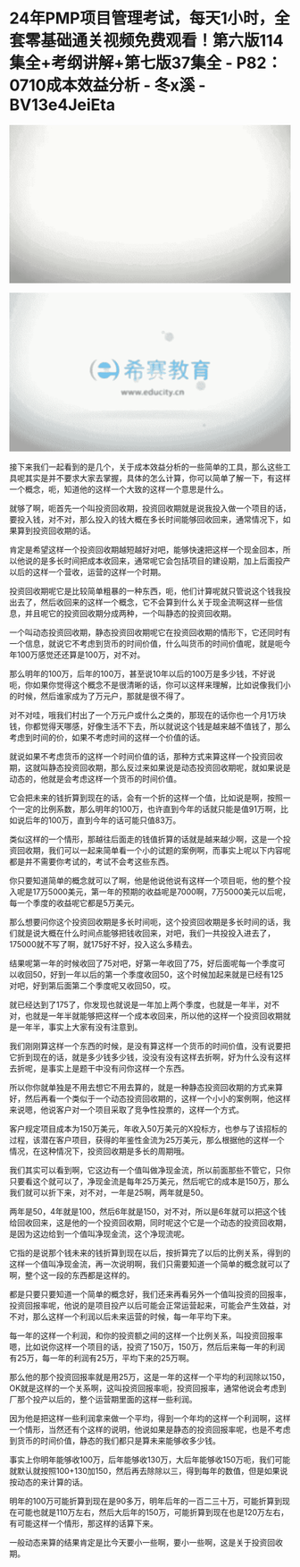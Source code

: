 # 24年PMP项目管理考试，每天1小时，全套零基础通关视频免费观看！第六版114集全+考纲讲解+第七版37集全 - P82：0710成本效益分析 - 冬x溪 - BV13e4JeiEta

![](img/c2b8a412370355692b506409f94e6b11_0.png)

![](img/c2b8a412370355692b506409f94e6b11_1.png)

接下来我们一起看到的是几个，关于成本效益分析的一些简单的工具，那么这些工具呢其实是并不要求大家去掌握，具体的怎么计算，你可以简单了解一下，有这样一个概念，呃，知道他的这样一个大致的这样一个意思是什么。

就够了啊，呃首先一个叫投资回收期，投资回收期就是说我投入做一个项目的话，要投入钱，对不对，那么投入的钱大概在多长时间能够回收回来，通常情况下，如果算到投资回收期的话。

肯定是希望这样一个投资回收期越短越好对吧，能够快速把这样一个现金回本，所以他说的是多长时间把成本收回来，通常呢它会包括项目的建设期，加上后面投产以后的这样一个营收，运营的这样一个时期。

投资回收期呢它是比较简单粗暴的一种东西，呃，他们计算呢就只管说这个钱我投出去了，然后收回来的这样一个概念，它不会算到什么关于现金流啊这样一些信息，并且呢它的投资回收期分成两种，一个叫静态的投资回收期。

一个叫动态投资回收期，静态投资回收期呢它在投资回收期的情形下，它还同时有一个信息，就说它不考虑到货币的时间价值，什么叫货币的时间价值呢，就是呃今年100万感觉还还算是100万，对不对。

那么明年的100万，后年的100万，甚至说10年以后的100万是多少钱，不好说呃，你如果你觉得这个概念不是很清晰的话，你可以这样来理解，比如说像我们小的时候，然后谁家成为了万元户，那就是很不得了。

对不对哇，哦我们村出了一个万元户或什么之类的，那现在的话你也一个月1万块钱，你都觉得天哪感，好像生活不下去，所以就说这个钱是越来越不值钱了，那么考虑到时间的价，如果不考虑时间的这样一个价值的话。

就说如果不考虑货币的这样一个时间价值的话，那种方式来算这样一个投资回收期，这就叫静态投资回收期，那么反过来如果说是动态投资回收期呢，就如果说是动态的，他就是会考虑这样一个货币的时间价值。

它会把未来的钱折算到现在的话，会有一个折的这样一个值，比如说是啊，按照一个一定的比例系数，那么明年的100万，也许直到今年的话就只能是值91万啊，比如说后年的100万，直到今年的话可能只值83万。

类似这样的一个情形，那越往后面走的钱值折算的话就是越来越少啊，这是一个投资回收期，我们可以一起来简单看一个小的试题的案例啊，而事实上呢以下内容呢都是并不需要你考试的，考试不会考这些东西。

你只要知道简单的概念就可以了啊，他是他说他说有这样一个项目呃，他的整个投入呢是17万5000美元，第一年的预期的收益呢是7000啊，7万5000美元以后呢，每一个季度的收益呢它都是5万美元。

那么想要问你这个投资回收期是多长时间呃，这个投资回收期是多长时间的话，我们就是说大概在什么时间点能够把钱收回来，对吧，我们一共投投入进去了，175000就不写了啊，就175好不好，投入这么多精去。

结果呢第一年的时候收回了75对吧，好第一年收回了75，好后面呢每一个季度可以收回50，好到一年以后的第一个季度收回50，这个时候加起来就是已经有125对吧，好到第后面第二个季度呢又收回50，哎。

就已经达到了175了，你发现也就说是一年加上两个季度，也就是一年半，对不对，也就是一年半就能够把这样一个成本收回来，所以他的这样一个投资回收期就是一年半，事实上大家有没有注意到。

我们刚刚算这样一个东西的时候，是没有算这样一个货币的时间价值，没有说要把它折到现在的话，就是多少钱多少钱，没没有没有这样去折啊，好为什么没有这样去折呢，是事实上是题干中没有问你这样一个东西。

所以你你就单独是不用去想它不用去算的，就是一种静态投资回收期的方式来算好，然后再看一个类似于一个动态投资回收期的，这样一个小小的案例啊，他这样来说嗯，他说客户对一个项目采取了竞争性投票的，这样一个方式。

客户规定项目成本为150万美元，年收入50万美元的X投标方，也参与了该招标的过程，该潜在客户项目，获得的年鉴性金流为25万美元，那么根据他的这样一个情况，在这种情况下，投资回收期是多长的周期哦。

我们其实可以看到啊，它这边有一个值叫做净现金流，所以前面那些不管它，只你只要看这个就可以了，净现金流是每年25万美元，然后呢它的成本是150万，那么我们就可以折下来，对不对，一年是25啊，两年就是50。

两年是50，4年就是100，然后6年就是150，对不对，所以是6年就可以把这个钱给回收回来，这是他的一个投资回收期，同时呢这个它是一个动态的投资回收期，是因为这边给到一个值叫净现金流，这个净现流呢。

它指的是说那个钱未来的钱折算到现在以后，按折算完了以后的比例关系，得到的这样一个值叫净现金流，再一次说明啊，我们只需要知道一个简单的概念就可以了啊，整个这一段的东西都是这样的。

都是只要只要知道一个简单的概念好，我们还来再看另外一个值叫投资的回报率，投资回报率呢，他说的是项目投产以后可能会正常运营起来，可能会产生效益，对不对，那么这样一个利润以后未来运营的时候，每一年平均下来。

每一年的这样一个利润，和你的投资额之间的这样一个比例关系，叫投资回报率嗯，比如说你这样一个项目的话，投资了150万，150万，然后后来每一年的利润有25万，每一年的利润有25万，平均下来的25万啊。

那么他的那个投资回报率就是用25万，这是一年的这样一个平均的利润除以150，OK就是这样的一个关系啊，这叫投资回报率呃，投资回报率，通常他说会考虑到厂那个投产以后的，整个运营期里面的这样一些利润。

因为他是把这样一些利润拿来做一个平均，得到一个年均的这样一个利润啊，这样一个情形，当然还有个这样的说明，他说如果是静态的投资回报率呢，也是不考虑到货币的时间价值，静态的我们都只是算未来能够收多少钱。

事实上你明年能够收100万，后年能够收130万，大后年能够收150万呃，我们可能就默认就按照100+130加150，然后再去除除以三，得到每年的数值，但是如果说按动态的来计算的话。

明年的100万可能折算到现在是90多万，明年后年的一百二三十万，可能折算到现在可能也就是110万左右，然后大后年的150万，可能折算到现在也是120万左右，有可能这样一个情形，那这样的话算下来。

一般动态来算的结果肯定是比今天要小一些啊，要小一些啊，这是关于投资回收期。